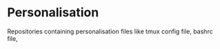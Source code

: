 # Personalisation
Repositories containing personalisation files like tmux config file, bashrc file,
